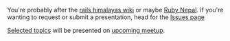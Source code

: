 You're probably after the [rails himalayas wiki](https://github.com/RubyNepal/rorh/wiki) or maybe [Ruby Nepal](https://www.rubynepal.org). If you're wanting to request or submit a presentation, head for the [Issues page](https://github.com/RubyNepal/rorh/issues)

[Selected topics](https://github.com/RubyNepal/rorh/milestones) will be presented on [upcoming meetup](http://www.meetup.com/Nepal-Ruby-Users-Group/).
